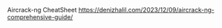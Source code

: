 Aircrack-ng CheatSheet
[  https://denizhalil.com/2023/12/09/aircrack-ng-comprehensive-guide/
](url)
